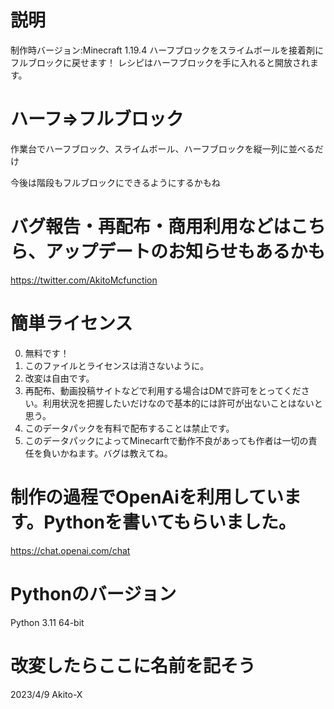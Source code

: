 # 説明
制作時バージョン:Minecraft 1.19.4
ハーフブロックをスライムボールを接着剤にフルブロックに戻せます！
レシピはハーフブロックを手に入れると開放されます。

# ハーフ⇒フルブロック
作業台でハーフブロック、スライムボール、ハーフブロックを縦一列に並べるだけ

今後は階段もフルブロックにできるようにするかもね

# バグ報告・再配布・商用利用などはこちら、アップデートのお知らせもあるかも

https://twitter.com/AkitoMcfunction

# 簡単ライセンス

0. 無料です！
1. このファイルとライセンスは消さないように。
2. 改変は自由です。
3. 再配布、動画投稿サイトなどで利用する場合はDMで許可をとってください。利用状況を把握したいだけなので基本的には許可が出ないことはないと思う。
4. このデータパックを有料で配布することは禁止です。
5. このデータパックによってMinecarftで動作不良があっても作者は一切の責任を負いかねます。バグは教えてね。

# 制作の過程でOpenAiを利用しています。Pythonを書いてもらいました。
https://chat.openai.com/chat

# Pythonのバージョン
Python 3.11 64-bit

# 改変したらここに名前を記そう
2023/4/9 Akito-X

